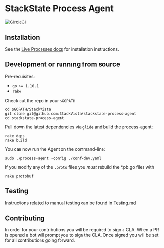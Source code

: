 # StackState Process Agent

[![CircleCI](https://circleci.com/gh/StackVista/stackstate-process-agent.svg?style=svg)](https://circleci.com/gh/StackVista/stackstate-process-agent)

## Installation

See the [Live Processes docs](https://docs.datadoghq.com/graphing/infrastructure/process/#installation) for installation instructions.

## Development or running from source

Pre-requisites:

* `go >= 1.10.1`
* `rake`

Check out the repo in your `$GOPATH`

```
cd $GOPATH/StackVista
git clone git@github.com:StackVista/stackstate-process-agent
cd stackstate-process-agent
```

Pull down the latest dependencies via `glide` and build the process-agent:

```
rake deps
rake build
```

You can now run the Agent on the command-line:

```
sudo ./process-agent -config ./conf-dev.yaml
```

If you modify any of the `.proto` files you _must_ rebuild the *.pb.go files with

```
rake protobuf
```

## Testing

Instructions related to manual testing can be found in [Testing.md](Testing.md)

## Contributing

In order for your contributions you will be required to sign a CLA. When a PR is opened a bot will prompt you to sign the CLA. Once signed you will be set for all contributions going forward.

